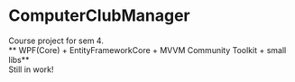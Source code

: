 # ComputerClubManager
 
Course project for sem 4.<br>**
WPF(Core) + EntityFrameworkCore + MVVM Community Toolkit + small libs**
<br>
Still in work!
